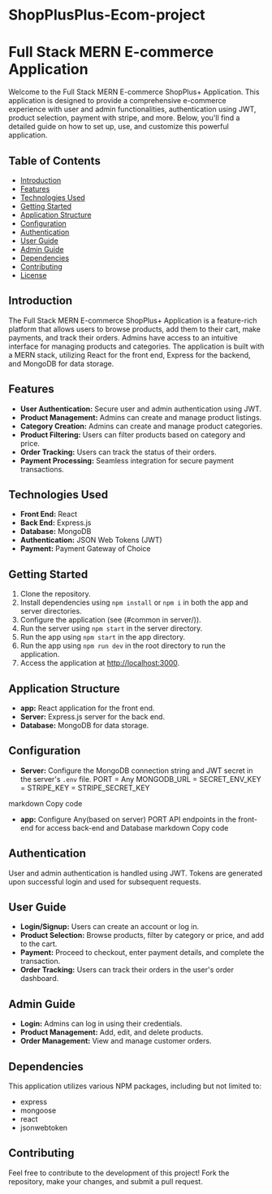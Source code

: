 # ShopPlusPlus-Ecom-project

# Full Stack MERN E-commerce Application

Welcome to the Full Stack MERN E-commerce ShopPlus+ Application. This application is designed to provide a comprehensive e-commerce experience with user and admin functionalities, authentication using JWT, product selection, payment with stripe, and more. Below, you'll find a detailed guide on how to set up, use, and customize this powerful application.

## Table of Contents

- [Introduction](#introduction)
- [Features](#features)
- [Technologies Used](#technologies-used)
- [Getting Started](#getting-started)
- [Application Structure](#application-structure)
- [Configuration](#configuration)
- [Authentication](#authentication)
- [User Guide](#user-guide)
- [Admin Guide](#admin-guide)
- [Dependencies](#dependencies)
- [Contributing](#contributing)
- [License](#license)

## Introduction

The Full Stack MERN E-commerce ShopPlus+ Application is a feature-rich platform that allows users to browse products, add them to their cart, make payments, and track their orders. Admins have access to an intuitive interface for managing products and categories. The application is built with a MERN stack, utilizing React for the front end, Express for the backend, and MongoDB for data storage.

## Features

- **User Authentication:** Secure user and admin authentication using JWT.
- **Product Management:** Admins can create and manage product listings.
- **Category Creation:** Admins can create and manage product categories.
- **Product Filtering:** Users can filter products based on category and price.
- **Order Tracking:** Users can track the status of their orders.
- **Payment Processing:** Seamless integration for secure payment transactions.

## Technologies Used

- **Front End:** React
- **Back End:** Express.js
- **Database:** MongoDB
- **Authentication:** JSON Web Tokens (JWT)
- **Payment:** Payment Gateway of Choice

## Getting Started

1. Clone the repository.
2. Install dependencies using `npm install` or `npm i` in both the app
   and server directories.
3. Configure the application (see (#common in server/)).
4. Run the server using `npm start` in the server directory.
5. Run the app
   using `npm start` in the app
   directory.
6. Run the app
   using `npm run dev` in the root directory to run the application.
7. Access the application at [http://localhost:3000](http://localhost:3000).

## Application Structure

- **app:** React application for the front end.
- **Server:** Express.js server for the back end.
- **Database:** MongoDB for data storage.

## Configuration

- **Server:** Configure the MongoDB connection string and JWT secret in the server's `.env` file.
  PORT = Any
  MONGODB_URL =
  SECRET_ENV_KEY =
  STRIPE_KEY =
  STRIPE_SECRET_KEY

markdown
Copy code

- **app:** Configure Any(based on server) PORT API endpoints in the front-end for access back-end and Database
  markdown
  Copy code

## Authentication

User and admin authentication is handled using JWT. Tokens are generated upon successful login and used for subsequent requests.

## User Guide

- **Login/Signup:** Users can create an account or log in.
- **Product Selection:** Browse products, filter by category or price, and add to the cart.
- **Payment:** Proceed to checkout, enter payment details, and complete the transaction.
- **Order Tracking:** Users can track their orders in the user's order dashboard.

## Admin Guide

- **Login:** Admins can log in using their credentials.
- **Product Management:** Add, edit, and delete products.
- **Order Management:** View and manage customer orders.

## Dependencies

This application utilizes various NPM packages, including but not limited to:

- express
- mongoose
- react
- jsonwebtoken

## Contributing

Feel free to contribute to the development of this project! Fork the repository, make your changes, and submit a pull request.
